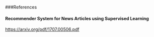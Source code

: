 
###References

#### Recommender System for News Articles using Supervised Learning  
https://arxiv.org/pdf/1707.00506.pdf
